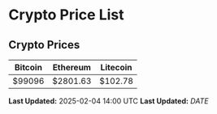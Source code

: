 # Crypto Price List

## Crypto Prices
| Bitcoin | Ethereum | Litecoin |
| ------- | -------- | -------- |
| $99096 | $2801.63 | $102.78 |
**Last Updated:** 2025-02-04 14:00 UTC
**Last Updated:** $DATE$
